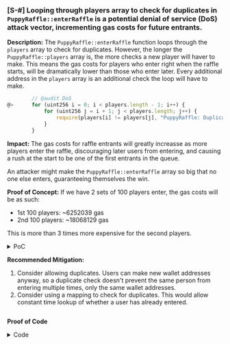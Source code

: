 ### [S-#] Looping through players array to check for duplicates in `PuppyRaffle::enterRaffle` is a potential denial of service (DoS) attack vector, incrementing gas costs for future entrants.

**Description:** The `PuppyRaffle::enterRaffle` function loops through the `players` array to check for duplicates. However, the longer the `PuppyRaffle::players` array is, the more checks a new player will haver to make. This means the gas costs for players who enter right when the raffle starts, will be dramatically lower than those who enter later. Every additional address in the `players` array is an additional check the loop will have to make.

```javascript
        // @audit DoS
@>      for (uint256 i = 0; i < players.length - 1; i++) {
            for (uint256 j = i + 1; j < players.length; j++) {
                require(players[i] != players[j], "PuppyRaffle: Duplicate player");
            }
        }
```

**Impact:** The gas costs for raffle entrants will greatly increasse as more players enter the raffle, discouraging later users from entering, and causing a rush at the start to be one of the first entrants in the queue.

An attacker might make the `PuppyRaffle::enterRaffle` array so big that no one else enters, guaranteeing themselves the win.

**Proof of Concept:** If we have 2 sets of 100 players enter, the gas costs will be as such:
- 1st 100 players: ~6252039 gas
- 2nd 100 players: ~18068129 gas

This is more than 3 times more expensive for the second players.

<details>
<summary>PoC</summary>
Place the following test into `PuppyRaffleTest.t.sol`.

```javascript
    function testDosVulnerability() external {
        uint256 numPlayers = 100;
        address[] memory players = new address[](numPlayers);
        for (uint256 i = 0; i < numPlayers; i++) {
            players[i] = address(i);
        }
        uint256 gasStart = gasleft();
        puppyRaffle.enterRaffle{value: entranceFee * numPlayers}(players);
        uint256 gasEnd = gasleft();
        uint256 gasSpentFirst100 = gasStart - gasEnd;
        console.log("Gas cost to enter for the first 100 players", gasSpentFirst100);

        address[] memory playersTwo = new address[](numPlayers);
        for (uint256 i = 0; i < numPlayers; i++) {
            players[i] = address(numPlayers + i);
        }
        uint256 gasStartTwo = gasleft();
        puppyRaffle.enterRaffle{value: entranceFee * numPlayers}(players);
        uint256 gasEndTwo = gasleft();
        uint256 gasSpentSecond100 = gasStartTwo - gasEndTwo;
        console.log("Gas cost to enter for the first 100 players", gasSpentSecond100);

        assert(gasSpentSecond100 > gasSpentFirst100);
    }
```
</details>

**Recommended Mitigation:**

1. Consider allowing duplicates. Users can make new wallet addresses anyway, so a duplicate check doesn't prevent the same person from entering multiple times, only the same wallet addresses.
2. Consider using a mapping to check for duplicates. This would allow constant time lookup of whether a user has already entered.

```diff

```

**Proof of Code**

<details>
<summary>Code</summary>

Place the following into `PuppyRaffleTest.t.sol`

```javascript
    function testUint64Overflow() public playersEntered {
        // We finish a raffle of 4 to collect some fees
        vm.warp(block.timestamp + duration + 1);
        vm.roll(block.number + 1);
        puppyRaffle.selectWinner();
        uint256 startingTotalFees = puppyRaffle.totalFees();
        // startingTotalFees = 800000000000000000

        // We then have 89 players enter a new raffle
        uint256 playersNum = 89;
        address[] memory players = new address[](playersNum);
        for (uint256 i = 0; i < playersNum; i++) {
            players[i] = address(i);
        }
        puppyRaffle.enterRaffle{value: entranceFee * playersNum}(players);
        // We end the raffle
        vm.warp(block.timestamp + duration + 1);
        vm.roll(block.number + 1);

        // And here is where the issue occurs
        // We will now have fewer fees even though we just finished a second raffle
        puppyRaffle.selectWinner();

        uint256 endingTotalFees = puppyRaffle.totalFees();
        console.log("ending total fees", endingTotalFees);
        assert(endingTotalFees < startingTotalFees);

        // We are also unable to withdraw any fees because of the require check
        vm.prank(puppyRaffle.feeAddress());
        vm.expectRevert("PuppyRaffle: There are currently players active!");
        puppyRaffle.withdrawFees();
    }
```
</details>


